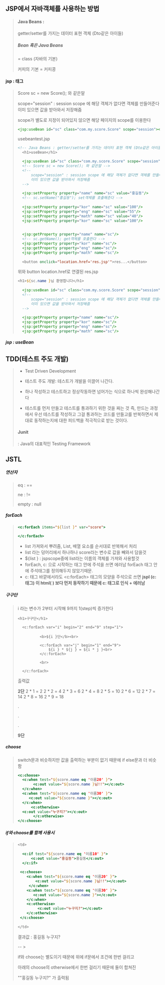 ## JSP에서 자바객체를 사용하는 방법

>
>
>#### Java Beans : 
>
>getter/setter를 가지는 데이터 표현 객체 (Dto같은 아이들)
>
>#### 
>
>##### Bean 혹은 Java Beans 
>
>= class (자바의 기본)
>
>커피의 기본 = 커피콩
>
>

#### jsp : 태그

>Score sc = new Score(); 와 같은말
>
>scope="session" : session scope 에 해당 객체가 없다면 객체를 만들어준다 이미 있으면 값을 받아와서 저장해줌
>
>scope가 별도로 지정이 되어있지 않으면 해당 페이지의 scope를 이용한다
>
>```jsp
><jsp:useBean id="sc" class="com.my.score.Score" scope="session"></jsp:useBean>
>```
>
>
>
>usebeantest.jsp
>
>```jsp
><!-- Java Beans : getter/setter를 가지는 데이터 표현 객체 (Dto같은 아이들) -->
>	<h1>useBean</h1>
>		
>	<jsp:useBean id="sc" class="com.my.score.Score" scope="session"></jsp:useBean>
>	<!-- Score sc = new Score(); 와 같은말 -->
>	<!-- 
>		scope="session" : session scope 에 해당 객체가 없다면 객체를 만들어준다 
>		이미 있으면 값을 받아와서 저장해줌
>	-->
>	
>	<jsp:setProperty property="name" name="sc" value="홍길동"/>
>	<!-- sc.setName("홍길동"); set객체를 호출해준다 -->
>	
>	<jsp:setProperty property="kor" name="sc" value="100"/>
>	<jsp:setProperty property="eng" name="sc" value="55"/>
>	<jsp:setProperty property="math" name="sc" value="40"/>
>	<jsp:setProperty property="kor" name="sc" value="100"/>
>	
>	
>	<jsp:getProperty property="name" name="sc"/>
>	<!-- sc.getName(); get객체를 호출한다 -->
>	<jsp:getProperty property="kor" name="sc"/>
>	<jsp:getProperty property="eng" name="sc"/>
>	<jsp:getProperty property="math" name="sc"/>
>	
>	<button onclick="location.href='res.jsp'">res...</button>
>```
>
>
>
>위와 button location.href로 연결된 res.jsp
>
>```jsp
><h1>${sc.name }님 환영합니다</h1>
>	
>	<jsp:useBean id="sc" class="com.my.score.Score" scope="session"></jsp:useBean>
>	<!-- 
>		scope="session" : session scope 에 해당 객체가 없다면 객체를 만들어준다 
>		이미 있으면 값을 받아와서 저장해줌
>	-->
>	
>	<jsp:getProperty property="name" name="sc"/>
>	<jsp:getProperty property="kor" name="sc"/>
>	<jsp:getProperty property="eng" name="sc"/>
>	<jsp:getProperty property="math" name="sc"/>
>```
>
>

##### jsp : useBean

>
>
>



## TDD(테스트 주도 개발)

>- Test Driven Development
>  - 테스트 주도 개발: 테스트가 개발을 이끌어 나간다.
>
>- 하나 작성하고 테스트하고 정상작동하면 넘어가는 식으로 하나씩 완성해나간다
>- 테스트를 먼저 만들고 테스트를 통과하기 위한 것을 짜는 것 즉, 만드는 과정에서 우선 테스트를 작성하고 그걸 통과하는 코드를 만들고를 반복하면서 제대로 동작하는지에 대한 피드백을 적극적으로 받는 것이다.
>
>
>
>#### Junit
>
>:  Java의 대표적인 Testing Framework







## JSTL



##### 연산자

>eq : ==
>
>ne : !=
>
>empty : null



##### forEach

> ```jsp
> <c:forEach items="${list }" var="score">
> 
> </c:forEach>
> ```
>
> 
>
> - list 가져와서 뿌려줌, List, 배열 요소를 순서대로 반복해서 처리 
> - list 라는 덩어리에서 하나하나 score라는 변수로 값을 빼와서 담을것
> - ${list } : jspscope중에 list라는 이름의 객체를 가져와 사용할것
> - forEach, c: 으로 시작하는 태그 안에 주석을 쓰면 에러남 forEach 태그 안에 주석태그를 정의해두지 않았기때문. 
> - c: 태그 바깥에서라도 \<c:forEach> 태그의 모양을 주석으로 쓰면 **jspl (c:태그) 이 html( <!-- --> ) 보다 먼저 동작하기 때문에 c: 태그로 인식 + 에러남**

##### 구구단

>i 라는 변수가 2부터 시작해 9까지 1(step)씩 증가한다
>
>```
><h1>구구단</h1>
>   
>   <c:forEach var="i" begin="2" end="9" step="1">
>   
>   		<b>${i }단</b><br>
>   		
>   		<c:forEach var="j" begin="1" end="9">
>   			${i } * ${j } = ${i * j }<br>
>   		</c:forEach>
>   		
>   		<br>
>   		
>   </c:forEach>
>```
>
>
>
>출력값 
>
>**2단**
>2 * 1 = 2
>2 * 2 = 4
>2 * 3 = 6
>2 * 4 = 8
>2 * 5 = 10
>2 * 6 = 12
>2 * 7 = 14
>2 * 8 = 16
>2 * 9 = 18
>
>.
>
>.
>
>.
>
>**9단**





##### choose

>switch문과 비슷하지만 값을 출력하는 부분이 없기 때문에 if else문과 더 비슷함
>
>```jsp
><c:choose>
>   <c:when test="${score.name eq '이름20' }">
>   	 <c:out value="${score.name }님!!"></c:out>
>   </c:when>
>   <c:when test="${score.name eq '이름30' }">
>      <c:out value="${score.name }"></c:out>
>   </c:when>                  
>       <c:otherwise>
>   <c:out value="누구지?"></c:out>
>        </c:otherwise>
></c:choose>
>```
>
>



##### if와 choose를 함께 사용시

>
>
>```jsp
> <td>
>    
>   <c:if test="${score.name eq '이름10' }">
>       <c:out value="홍길동">홍길동</c:out>
>   </c:if>
>   
>  <c:choose>
>     <c:when test="${score.name eq '이름20' }">
>         <c:out value="${score.name }님!!"></c:out>
>      </c:when>
>     <c:when test="${score.name eq '이름30' }">
>        <c:out value="${score.name }"></c:out>
>     </c:when>                  
>     <c:otherwise>
>          <c:out value="누구지?"></c:out>
>     </c:otherwise>
>  </c:choose>
>     
></td>
>```
>
>결과값 : 홍길동 누구지?
>
>-- > 
>
>if와 choose는 별도이기 때문에 위에 if문에서 조건에 한번 걸리고
>
>아래의 choose의 otherwise에서 한번 걸리기 때문에 둘이 합쳐진
>
>""홍길동 누구지?" 가 출력됨